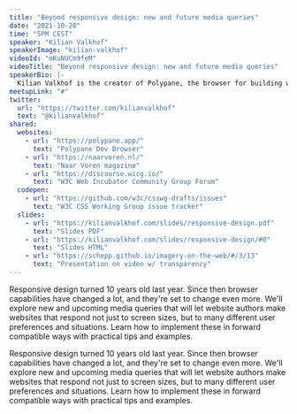 ```yaml
---
title: "Beyond responsive design: new and future media queries"
date: "2021-10-28"
time: "5PM CEST"
speaker: "Kilian Valkhof"
speakerImage: "kilian-valkhof"
videoId: "mKuNUCm9feM"
videoTitle: "Beyond responsive design: new and future media queries"
speakerBio: |-
  Kilian Valkhof is the creator of Polypane, the browser for building websites. He wrote his first article on mobile web design all the way back in 2008 (with an exciting look ahead at "media features"!) and has not stopped thinking about responsive websites since. Kilian is a solo developer building his and hopefully your dream browser, he writes about the web on kilianvalkhof.com and anywhere else he is allowed to, and is an active open source contributor.
meetupLink: "#"
twitter:
  url: "https://twitter.com/kilianvalkhof"
  text: "@kilianvalkhof"
shared:
  websites:
    - url: "https://polypane.app/"
      text: "Polypane Dev Browser"
    - url: "https://naarvoren.nl/"
      text: "Naar Voren magazine"
    - url: "https://discourse.wicg.io/"
      text: "W3C Web Incubator Community Group Forum"
  codepen:
    - url: "https://github.com/w3c/csswg-drafts/issues"
      text: "W3C CSS Working Group issue tracker"
  slides:
    - url: "https://kilianvalkhof.com/slides/responsive-design.pdf"
      text: "Slides PDF"
    - url: "https://kilianvalkhof.com/slides/responsive-design/#0"
      text: "Slides HTML"
    - url: "https://schepp.github.io/imagery-on-the-web/#/3/13"
      text: "Presentation on video w/ transparency"
---
```


Responsive design turned 10 years old last year. Since then browser capabilities have changed a lot, and they're set to change even more. We'll explore new and upcoming media queries that will let website authors make websites that respond not just to screen sizes, but to many different user preferences and situations. Learn how to implement these in forward compatible ways with practical tips and examples.

Responsive design turned 10 years old last year. Since then browser capabilities have changed a lot, and they're set to change even more. We'll explore new and upcoming media queries that will let website authors make websites that respond not just to screen sizes, but to many different user preferences and situations. Learn how to implement these in forward compatible ways with practical tips and examples.
